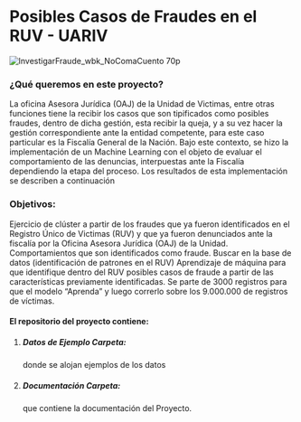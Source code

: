 # Posibles Casos de Fraudes en el RUV - UARIV
![InvestigarFraude_wbk_NoComaCuento 70p](https://user-images.githubusercontent.com/79171599/118842199-9afbeb80-b88e-11eb-97fe-5adea0c85add.png)

<h3>¿Qué queremos en este proyecto?</h3>
<p>
La oficina Asesora Jurídica (OAJ) de la Unidad de Victimas, entre otras funciones tiene la recibir los casos que son tipificados como posibles fraudes, dentro de dicha gestión, esta recibir la queja, y a su vez hacer la gestión correspondiente ante la entidad competente, para este caso particular es la Fiscalía General de la Nación.
Bajo este contexto, se hizo la implementación de un Machine Learning con el objeto de evaluar el comportamiento de las denuncias, interpuestas ante la Fiscalía dependiendo la etapa del proceso. Los resultados de esta implementación se describen a continuación
</p>

<h3>Objetivos:</h3>
<p>
Ejercicio de clúster a partir de los fraudes que ya fueron identificados en el Registro Único de Victimas (RUV) y que ya fueron denunciados ante la fiscalía por la Oficina Asesora Jurídica (OAJ) de la Unidad. Comportamientos que son identificados como fraude. Buscar en la base de datos (identificación de patrones en el RUV) Aprendizaje de máquina para que identifique dentro del RUV posibles casos de fraude a partir de las características previamente identificadas. Se parte de 3000 registros para que el modelo “Aprenda” y luego correrlo sobre los 9.000.000 de registros de víctimas.
</p>

<h4>El repositorio del proyecto contiene:</h4>
<ol>
    <li><h5>Datos de Ejemplo Carpeta:</h5> donde se alojan ejemplos de los datos</li>
    <li><h5>Documentación Carpeta:</h5> que contiene la documentación del Proyecto.</li>
</ol>
